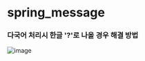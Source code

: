 # spring_message

### 다국어 처리시 한글 '?'로 나올 경우 해결 방법
![image](https://user-images.githubusercontent.com/91078445/161433600-eb072613-cda2-4cf4-8741-ec5015efb641.png)

<br>
